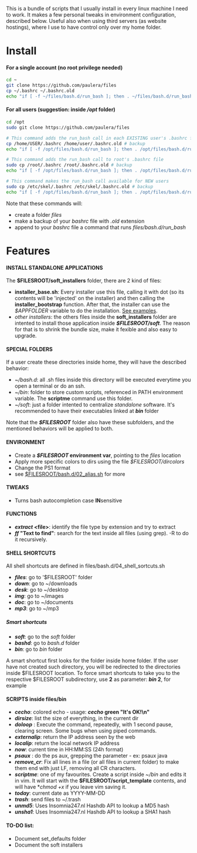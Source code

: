 This is a bundle of scripts that I usually install in every linux machine I need to work. It makes a few personal tweaks in environment configuration, described below. Useful also when using third servers (as website hostings), where I use to have control only over my home folder.
# Install #

#### For a single account (no root privilege needed) ####
``` bash
cd ~
git clone https://github.com/paulera/files
cp ~/.bashrc ~/.bashrc.old
echo "if [ -f ~/files/bash.d/run_bash ]; then . ~/files/bash.d/run_bash; fi" >> ~/.bashrc
```
#### For all users (suggestion: inside */opt* folder) ####

``` bash
cd /opt
sudo git clone https://github.com/paulera/files

# This command adds the run_bash call in each EXISTING user's .bashrc file. Change "USER" for the username
cp /home/USER/.bashrc /home/user/.bashrc.old # backup
echo "if [ -f /opt/files/bash.d/run_bash ]; then . /opt/files/bash.d/run_bash; fi" >> /home/USER/.bashrc

# This command adds the run_bash call to root's .bashrc file
sudo cp /root/.bashrc /root/.bashrc.old # backup
echo "if [ -f /opt/files/bash.d/run_bash ]; then . /opt/files/bash.d/run_bash; fi" >> /root/.bashrc

# This command makes the run_bash call available for NEW users
sudo cp /etc/skel/.bashrc /etc/skel/.bashrc.old # backup
echo "if [ -f /opt/files/bash.d/run_bash ]; then . /opt/files/bash.d/run_bash; fi" >> /etc/skel/.bashrc
```
Note that these commands will:
- create a folder *files*
- make a backup of your *bashrc* file with *.old* extension
- append to your *bashrc* file a command that runs *files/bash.d/run_bash*

# Features #

#### INSTALL STANDALONE APPLICATIONS #####

The **$FILESROOT/soft_installers** folder, there are 2 kind of files:
- **installer_base.sh**: Every installer use this file, calling it with dot (so its contents will be 'injected' on the installer) and then calling the **installer_bootstrap** function. After that, the installer can use the _$APPFOLDER_ variable to do the installation. [See examples](https://github.com/paulera/files/tree/master/soft_installers).
- _other installers_: the others files inside the **soft_installers** folder are intented to install those application inside **_$FILESROOT/soft_**. The reason for that is to shrink the bundle size, make it fexible and also easy to upgrade.

#### SPECIAL FOLDERS #####

If a user create these directories inside home, they will have the described behavior:
- *~/bash.d*: all .sh files inside this directory will be executed everytime you open a terminal or do an ssh.
- *~/bin*: folder to store custom scripts, referenced in PATH environment variable. The **scriptme** command use this folder.
- *~/soft*: just a folder intented to centralize _standalone_ software. It's recommended to have their executables linked at **_bin_** folder

Note that the **_$FILESROOT_** folder also have these subfolders, and the mentioned behaviors will be applied to both.

#### ENVIRONMENT ####

- Create a **_$FILESROOT_ environment var**, pointing to the *files* location
- Apply more specific colors to dirs using the file *$FILESROOT/dircolors*
- Change the PS1 format
- see [$FILESROOT/bash.d/02_alias.sh](https://github.com/paulera/files/blob/master/bash.d/02_alias.sh) for more

#### TWEAKS ####

- Turns bash autocompletion case **IN**sensitive

#### FUNCTIONS ####

- **_extract_ &lt;file&gt;**: identify the file type by extension and try to extract
- **_ff_ "Text to find"**: search for the text inside all files (using grep). -R to do it recursively.

#### SHELL SHORTCUTS ####

All shell shortcuts are defined in files/bash.d/04_shell_sortcuts.sh

- **_files_**: go to '$FILESROOT' folder
- **_down_**: go to ~/downloads
- **_desk_**: go to ~/desktop
- **_img_**: go to ~/images
- **_doc_**: go to ~/documents
- **_mp3_**: go to ~/mp3
 
##### Smart shortcuts #####
- **_soft_**: go to the _soft_ folder
- **_bashd_**: go to _bash.d_ folder
- **_bin_**: go to _bin_ folder

A smart shortcut first looks for the folder inside home folder. If the user have not created such directory, you will be redirected to the directories inside $FILESROOT location. To force smart shortcuts to take you to the respective $FILESROOT subdirectory, use **2** as parameter: **_bin_ 2**, for example

#### SCRIPTS inside files/bin ####

- **_cecho_**: colored echo - usage: **_cecho_ green "It's OK!\n"**
- **_dirsize_**: list the size of everything, in the current dir
- **_doloop_** <command>: Execute the command, repeatedly, with 1 second pause, clearing screen. Some bugs when using piped commands.
- **_externalip_**: return the IP address seen by the web
- **_localip_**: return the local network IP address
- **_now_**: current time in HH:MM:SS (24h format)
- **_psaux_** <name to grep>: do the ps aux, grepping the parameter - ex: psaux java
- **_remove_cr_**: Fix all lines in a file (or all files in current folder) to make them end with just LF, removing all CR characters.
- **_scriptme_**: one of my favourites. Create a script inside _~/bin_ and edits it in vim. It will start with the **$FILESROOT/script_template** contents, and will have **_chmod_ +x* if you leave vim saving it.
- **_today_**: current date as YYYY-MM-DD
- **_trash_**: send files to ~/.trash
- **_unmd5_**: Uses Insomnia247.nl Hashdb API to lookup a MD5 hash
- **_unsha1_**: Uses Insomnia247.nl Hashdb API to lookup a SHA1 hash

#### TO-DO list: ####
- Document set_defaults folder
- Document the soft installers
